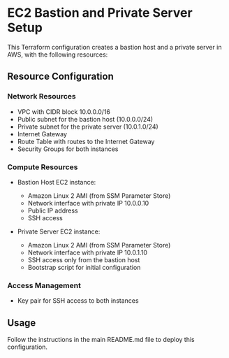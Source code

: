 # EC2 Bastion and Private Server Setup

This Terraform configuration creates a bastion host and a private server in AWS, with the following resources:

## Resource Configuration

### Network Resources
- VPC with CIDR block 10.0.0.0/16
- Public subnet for the bastion host (10.0.0.0/24)
- Private subnet for the private server (10.0.1.0/24)
- Internet Gateway
- Route Table with routes to the Internet Gateway
- Security Groups for both instances

### Compute Resources
- Bastion Host EC2 instance:
  - Amazon Linux 2 AMI (from SSM Parameter Store)
  - Network interface with private IP 10.0.0.10
  - Public IP address
  - SSH access

- Private Server EC2 instance:
  - Amazon Linux 2 AMI (from SSM Parameter Store)
  - Network interface with private IP 10.0.1.10
  - SSH access only from the bastion host
  - Bootstrap script for initial configuration

### Access Management
- Key pair for SSH access to both instances

## Usage

Follow the instructions in the main README.md file to deploy this configuration.